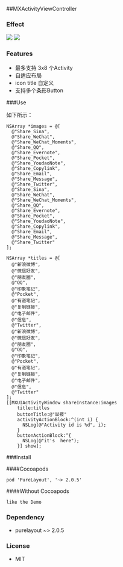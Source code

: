##MXActivityViewController
  
### Effect

![](https://github.com/mexiQQ/MXActivityViewController/blob/master/demo.png)
![](https://github.com/mexiQQ/MXActivityViewController/blob/master/demo2.png)

### Features

- 最多支持 3x8 个Activity
- 自适应布局
- icon title 自定义 
- 支持多个条形Button  

###Use

如下所示：

    NSArray *images = @[
      @"Share_Sina",
      @"Share_WeChat",
      @"Share_WeChat_Moments",
      @"Share_QQ",
      @"Share_Evernote",
      @"Share_Pocket",
      @"Share_YoudaoNote",
      @"Share_Copylink",
      @"Share_Email",
      @"Share_Message",
      @"Share_Twitter",
      @"Share_Sina",
      @"Share_WeChat",
      @"Share_WeChat_Moments",
      @"Share_QQ",
      @"Share_Evernote",
      @"Share_Pocket",
      @"Share_YoudaoNote",
      @"Share_Copylink",
      @"Share_Email",
      @"Share_Message",
      @"Share_Twitter"
    ];

    NSArray *titles = @[
      @"新浪微博",
      @"微信好友",
      @"朋友圈",
      @"QQ",
      @"印象笔记",
      @"Pocket",
      @"有道笔记",
      @"复制链接",
      @"电子邮件",
      @"信息",
      @"Twitter",
      @"新浪微博",
      @"微信好友",
      @"朋友圈",
      @"QQ",
      @"印象笔记",
      @"Pocket",
      @"有道笔记",
      @"复制链接",
      @"电子邮件",
      @"信息",
      @"Twitter"
    ];
    [[MXUIActivityWindow shareInstance:images
        title:titles
        buttonTitle:@"举报"
        activityActionBlock:^(int i) {
          NSLog(@"Activity id is %d", i);
        }
        buttonActionBlock:^{
          NSLog(@"it's  here");
        }] show];

###Install

####Cocoapods
 
    pod 'PureLayout', '~> 2.0.5'

####Without Cocoapods
  
    like the Demo

### Dependency 

- purelayout ~> 2.0.5

### License

- MIT
